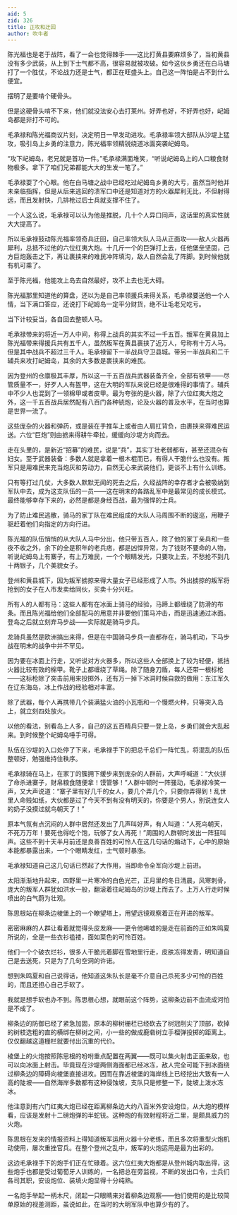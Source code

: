 ```yaml
---
aid: 5
zid: 326
title: 正攻和迂回
author: 吹牛者
---
```


陈光福也是老于战阵，看了一会也觉得棘手——这比打黄县要麻烦多了，当初黄县没有多少武装，从上到下士气都不高，很容易就被攻破。如今这伙乡勇还在白马塘打了一个胜仗，不论战力还是士气，都正在旺盛头上。自己这一阵怕是占不到什么便宜。

摆明了是要啃个硬骨头。

但是这硬骨头啃不下来，他们就没法安心去打莱州。好弄也好，不好弄也好，屺姆岛都是非打不可的。

毛承禄和陈光福商议片刻，决定明日一早发动进攻。毛承禄率领大部队从沙堤上猛攻，吸引岛上乡勇的注意力，陈光福率领精锐绕道冰面突袭屺姆岛。

“攻下屺姆岛，老兄就是首功一件。”毛承禄满面堆笑，“听说屺姆岛上的人口粮食财物极多。拿下了咱们兄弟都能大大的生发一笔了。”

毛承禄耍了个心眼。他在白马塘之战中已经吃过屺姆岛乡勇的大亏，虽然当时他并未亲临指挥，但是从后来逃回的溃军口中还是知道对方的火器犀利无比，不但射得远，而且发射快，几排枪过后士兵就支撑不住了。

一个人这么说，毛承禄可以认为他是推脱，几十个人异口同声，这话里的真实性就大大提高了。

所以毛承禄鼓动陈光福率领奇兵迂回，自己率领大队人马从正面攻——敌人火器再犀利，总抵不过他的六位红夷大炮。十几斤一个的巨弹打上去，任他堡垒坚固，己方巨炮轰击之下，再让裹挟来的难民冲阵填沟，敌人自然会乱了阵脚。到时候他就有机可乘了。

至于陈光福，他能攻上岛去自然最好，攻不上去也无大碍。

陈光福那里知道他的算盘，还以为是自己率领援兵来得关系，毛承禄要送他一个人情，当下满口答应，还说打下屺姆岛一定平分财货，绝不让毛老兄吃亏。

当下计较妥当，各自回去整顿人马。

毛承禄带来的将近一万人中间，称得上战兵的其实不过一千五百。叛军在黄县加上陈光福带来得援兵共有五千人，虽然叛军在黄县裹挟了近万人，号称有十万人马。但是其中战兵不超过三千人。毛承禄留下一半战兵守卫县城。带另一半战兵和二千辅兵来攻打屺姆岛，其余的大多数是裹挟来的难民。

因为登州的仓廪极其丰厚，所以这一千五百战兵武器装备齐全，全部有铁甲——尽管质量不一，好歹人人有盔甲，这在大明的军队来说已经是很难得的事情了。辅兵中不少人也混到了一领棉甲或者皮甲。最为夸张的是火器，除了六位红夷大炮之外，这一千五百战兵居然配有八百门各种铳炮，论及火器的普及水平，在当时也算是世界一流了。

这些庞杂的火器和弹药，或是装在手推车上或者由人肩扛背负，由裹挟来得难民运送。六位“巨炮”则由掳来得耕牛牵拉，缓缓向沙堤方向而去。

走在头里的，是新近“招募”的难民，说是“兵”，其实丁壮老弱都有，甚至还混杂有妇女。至于武器装备：多数人就是拿着一根木棍而已，有得人干脆什么也没有。叛军只是用难民来充当炮灰和劳动力，自然无心来武装他们，更谈不上有什么训练。

只有等打过几仗，大多数人默默无闻的死去之后，久经战阵的幸存者才会被吸纳到军队中去，成为这支队伍的一员——这在明末的各路乱军中是最常见的成长模式。最终能够幸存下来的，必然是都是身经百战，最为强悍的士兵。

为了防止难民逃散，骑马的家丁队在难民组成的大队人马周围不断的逡巡，用鞭子驱赶着他们向指定的方向行进。

陈光福的队伍悄悄的从大队人马中分出，他只带五百人，除了他的家丁亲兵和一些夜不收之外，余下的全是积年的老兵痞，都是凶悍异常，为了钱财不要命的人物，听说屺姆岛上有寨子，有上万难民，一个个眼睛发光，只要攻上去，不愁抢不到几十两银子，几个美貌女子。

登州和黄县城下，因为叛军掳掠来得大量女子已经形成了人市。外出掳掠的叛军将抢到的女子在人市发卖给同伙，买卖十分兴旺。

所有人的人都有马：这些人都有在冰面上骑马的经验，马蹄上都缠绕了防滑的布条。而且陈光福给他们全部配马的用意并非要他们策马冲击，而是迅速通过冰面。登岛之后就立刻弃马步战——实际就是骑马步兵。

龙骑兵虽然是欧洲搞出来得，但是在中国骑马步兵一直都存在，骑马机动，下马步战在明末的战争中并不罕见。

因为要在冰面上行走，又听说对方火器多，所以这些人全部换上了较为轻便，抵挡火器比较有效的棉甲。靴子上都缠绕了草绳。除了随身刀盾，每人还带一根标枪——这标枪除了突击前用来投掷外，还有万一掉下冰洞时候自救的做用：东江军久在辽东海岛，冰上作战的经验相对丰富。

除了武器，每个人再携带几个装满猛火油的小瓦瓶和一个慢燃火种，只等突入岛上，就立刻四处放火。

以他的看法，别看岛上人多，自己的这五百精兵只要一登上岛，乡勇们就会大乱起来。到时候整个屺姆岛唾手可得。

队伍在沙堤的入口处停了下来，毛承禄手下的把总千总们一阵忙乱，将混乱的队伍整顿好，勉强维持住秩序。

毛承禄骑在马上，在家丁的簇拥下缓步来到庞杂的人群前，大声呼喊道：“大伙拼了命杀进寨子，财帛粮食随便拿！馍管够！”人群中顿时一阵骚动，毛承禄冷笑一声，又大声说道：“寨子里有好几千的女人，要几个弄几个，只要你弄得到！乱世里人命贱如纸，大伙都是过了今天不到有没有明天的，你要是个男人，别说连女人的奶子没摸过就鸟朝天了！”

原本气氛有点沉闷的人群中居然还发出了几声叫好声，有人叫道：“人死鸟朝天，不死万万年！要死也得吃个饱，玩够了女人再死！”周围的人群顿时发出一阵狂叫声。这些不到十天半月前还是良善百姓的可怜人在这几句话的煽动下，心中的原始本能都暴露出来，一个个眼睛发红，士气顿时暴涨。

毛承禄知道自己这几句话已然起了大作用，当即命令全军向沙堤上前进。

太阳渐渐地升起来，四野里一片寒冷的白色光芒，正月里的冬日清晨，风寒刺骨，庞大的叛军人群犹如洪水一般，翻滚着往屺姆岛的沙堤上而去了。上万人行走时候喷出的白气蔚为壮观。

陈思根站在柳条边棱堡上的一个瞭望塔上，用望远镜观察着正在开进的叛军。

密密麻麻的人群让看着就觉得头皮发麻——更令他唏嘘的是走在前面的正如朱鸣夏所说的，全是一些衣衫褴褛，面如菜色的可怜百姓。

他们一个个破衣烂衫，很多人干脆光着脚在雪地里行走，皮肤冻得发青，明知道自己是去送死，只是为了几句空洞的许诺。

想到朱鸣夏和自己说得话，他知道这朱队长是毫不介意自己杀死多少可怜的百姓的，而且还担心自己手软了。

我就是想手软也办不到。陈思根心想，就眼前这个阵势，这柳条边前不血流成河怕是不成了。

柳条边的防御已经了紧急加固，原本的柳树栅栏已经砍去了树冠削尖了顶部，砍掉的树枝选粗的直的横绑在柳树之间，小一些的做成鹿砦树立手榴弹投掷的距离上。仅仅翻越这道栅栏就要付出沉重的代价。

棱堡上的火炮按照陈思根的吩咐重点配置在两翼——既可以集火射击正面来敌，也可以向冰面上射击。毕竟现在沙堤两侧海面都已经冰冻，敌人完全可能下到冰面绕过柳条边的障碍向棱堡直接进攻。因而在靠近棱堡的海岸线上已经挖出大致有一人高的陡坡——自然海岸多数都有这种侵蚀坡，支队只是修整一下，陡坡上泼水冻冰。

他注意到有六门红夷大炮已经在距离柳条边大约八百米外安设炮位，从大炮的模样看，应该是发射十二磅炮弹的半蛇铳。这种炮的有效射程将近二里，是颇具威力的火炮。

陈思根在发来的情报资料上得知道叛军运用火器十分老练，而且多次将重型火炮机动使用，屡次重挫官兵。在整个登州之乱中，叛军的火炮运用是最为出彩的。

这边毛承禄手下的炮手们正在忙碌着。这六位红夷大炮都是从登州城内取出得，这些炮手也都是受过葡萄牙人训练的，一名把总在旁监视，不断的发出口令，士兵们各司其职，安设炮位、装填火炮显得十分纯熟。

一名炮手举起一柄木尺，闭起一只眼睛来对着柳条边观察——他们使用的是比较简单原始的视差测距，虽说如此，在当时的大明军队中也算少有的了。
